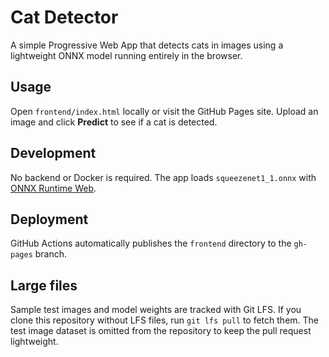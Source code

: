 # Cat Detector

A simple Progressive Web App that detects cats in images using a lightweight ONNX model running entirely in the browser.

## Usage
Open `frontend/index.html` locally or visit the GitHub Pages site. Upload an image and click **Predict** to see if a cat is detected.

## Development
No backend or Docker is required. The app loads `squeezenet1_1.onnx` with [ONNX Runtime Web](https://onnxruntime.ai/docs/api/js/).

## Deployment
GitHub Actions automatically publishes the `frontend` directory to the `gh-pages` branch.

## Large files
Sample test images and model weights are tracked with Git LFS. If you clone this
repository without LFS files, run `git lfs pull` to fetch them. The test image
dataset is omitted from the repository to keep the pull request lightweight.

